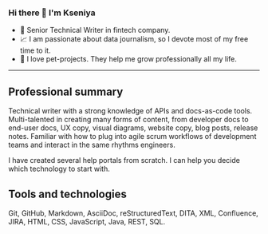 ### Hi there 👋 I'm Kseniya

* 🦦  Senior Technical Writer in fintech company.
* 📈  I am passionate about data journalism, so I devote most of my free time to it.
* 🚀  I love pet-projects. They help me grow professionally all my life.

------

## Professional summary

Technical writer with a strong knowledge of APIs and docs-as-code tools. Multi-talented in creating many forms of content, from developer docs to end-user docs, UX copy, visual diagrams, website copy, blog posts, release notes. Familiar with how to plug into agile scrum workflows of development teams and interact in the same rhythms engineers.

I have created several help portals from scratch. I can help you decide which technology to start with.

## Tools and technologies

Git, GitHub, Markdown, AsciiDoc, reStructuredText, DITA, XML, Confluence, JIRA, HTML, CSS, JavaScript, Java, REST, SQL.